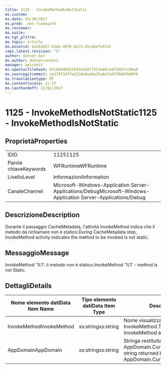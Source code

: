```yaml
---
title: 1125 - InvokeMethodIsNotStatic
ms.custom: 
ms.date: 03/30/2017
ms.prod: .net-framework
ms.reviewer: 
ms.suite: 
ms.tgt_pltfrm: 
ms.topic: article
ms.assetid: ea2b3827-63da-497b-b2c3-d5cebefe57a1
caps.latest.revision: "2"
author: dotnet-bot
ms.author: dotnetcontent
manager: wpickett
ms.openlocfilehash: b31bb8db8252474d20f7523e08cadf35bfcc84a8
ms.sourcegitcommit: ce279f2d7fe2220e6ea0a25a8a7a5370ddf8d9f0
ms.translationtype: MT
ms.contentlocale: it-IT
ms.lasthandoff: 12/02/2017
---
```

# <a name="1125---invokemethodisnotstatic"></a><span data-ttu-id="e5658-102">1125 - InvokeMethodIsNotStatic</span><span class="sxs-lookup"><span data-stu-id="e5658-102">1125 - InvokeMethodIsNotStatic</span></span>
## <a name="properties"></a><span data-ttu-id="e5658-103">Proprietà</span><span class="sxs-lookup"><span data-stu-id="e5658-103">Properties</span></span>  
  
|||  
|-|-|  
|<span data-ttu-id="e5658-104">ID</span><span class="sxs-lookup"><span data-stu-id="e5658-104">ID</span></span>|<span data-ttu-id="e5658-105">1125</span><span class="sxs-lookup"><span data-stu-id="e5658-105">1125</span></span>|  
|<span data-ttu-id="e5658-106">Parole chiave</span><span class="sxs-lookup"><span data-stu-id="e5658-106">Keywords</span></span>|<span data-ttu-id="e5658-107">WFRuntime</span><span class="sxs-lookup"><span data-stu-id="e5658-107">WFRuntime</span></span>|  
|<span data-ttu-id="e5658-108">Livello</span><span class="sxs-lookup"><span data-stu-id="e5658-108">Level</span></span>|<span data-ttu-id="e5658-109">Informazioni</span><span class="sxs-lookup"><span data-stu-id="e5658-109">Information</span></span>|  
|<span data-ttu-id="e5658-110">Canale</span><span class="sxs-lookup"><span data-stu-id="e5658-110">Channel</span></span>|<span data-ttu-id="e5658-111">Microsoft-Windows-Application Server-Applications/Debug</span><span class="sxs-lookup"><span data-stu-id="e5658-111">Microsoft-Windows-Application Server-Applications/Debug</span></span>|  
  
## <a name="description"></a><span data-ttu-id="e5658-112">Descrizione</span><span class="sxs-lookup"><span data-stu-id="e5658-112">Description</span></span>  
 <span data-ttu-id="e5658-113">Durante il passaggio CacheMetadata, l'attività InvokeMethod indica che il metodo da richiamare non è statico.</span><span class="sxs-lookup"><span data-stu-id="e5658-113">During CacheMetadata step, InvokeMethod activity indicates the method to be invoked is not static.</span></span>  
  
## <a name="message"></a><span data-ttu-id="e5658-114">Messaggio</span><span class="sxs-lookup"><span data-stu-id="e5658-114">Message</span></span>  
 <span data-ttu-id="e5658-115">InvokeMethod '%1': il metodo non è statico.</span><span class="sxs-lookup"><span data-stu-id="e5658-115">InvokeMethod '%1' - method is not Static.</span></span>  
  
## <a name="details"></a><span data-ttu-id="e5658-116">Dettagli</span><span class="sxs-lookup"><span data-stu-id="e5658-116">Details</span></span>  
  
|<span data-ttu-id="e5658-117">Nome elemento dati</span><span class="sxs-lookup"><span data-stu-id="e5658-117">Data Item Name</span></span>|<span data-ttu-id="e5658-118">Tipo elemento dati</span><span class="sxs-lookup"><span data-stu-id="e5658-118">Data Item Type</span></span>|<span data-ttu-id="e5658-119">Descrizione</span><span class="sxs-lookup"><span data-stu-id="e5658-119">Description</span></span>|  
|--------------------|--------------------|-----------------|  
|<span data-ttu-id="e5658-120">InvokeMethod</span><span class="sxs-lookup"><span data-stu-id="e5658-120">InvokeMethod</span></span>|<span data-ttu-id="e5658-121">xs:string</span><span class="sxs-lookup"><span data-stu-id="e5658-121">xs:string</span></span>|<span data-ttu-id="e5658-122">Nome visualizzato dell'attività InvokeMethod.</span><span class="sxs-lookup"><span data-stu-id="e5658-122">The display name of the InvokeMethod activity.</span></span>|  
|<span data-ttu-id="e5658-123">AppDomain</span><span class="sxs-lookup"><span data-stu-id="e5658-123">AppDomain</span></span>|<span data-ttu-id="e5658-124">xs:string</span><span class="sxs-lookup"><span data-stu-id="e5658-124">xs:string</span></span>|<span data-ttu-id="e5658-125">Stringa restituita da AppDomain.CurrentDomain.FriendlyName.</span><span class="sxs-lookup"><span data-stu-id="e5658-125">The string returned by AppDomain.CurrentDomain.FriendlyName.</span></span>|
